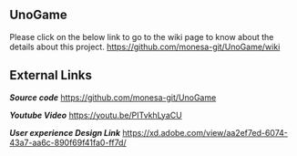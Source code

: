 ## UnoGame

Please click on the below link to go to the wiki page to know about the details about this project.
https://github.com/monesa-git/UnoGame/wiki

## **External Links**
**_Source code_**
https://github.com/monesa-git/UnoGame

**_Youtube Video_**
https://youtu.be/PITvkhLyaCU

**_User experience Design Link_**
https://xd.adobe.com/view/aa2ef7ed-6074-43a7-aa6c-890f69f41fa0-ff7d/
